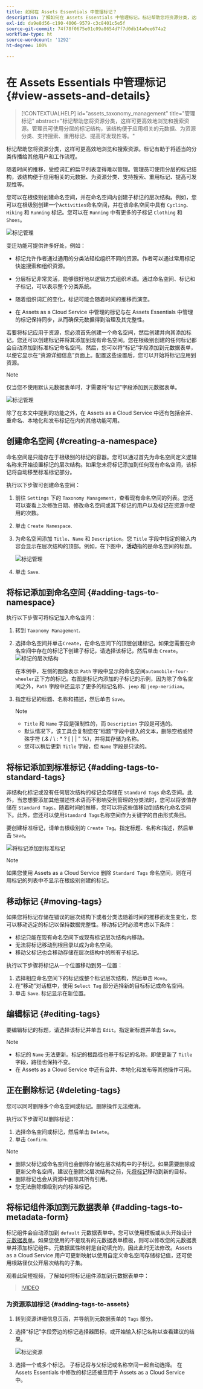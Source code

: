 ```yaml
---
title: 如何在 Assets Essentials 中管理标记？
description: 了解如何在 Assets Essentials 中管理标记。标记帮助您将资源分类，这样可更高效地浏览和搜索资源。
exl-id: da9e8d56-c190-4006-9579-c3c8401c5e5f
source-git-commit: 74f78f0675e01c09a8654d7f7d0db14a0ee674a2
workflow-type: ht
source-wordcount: '1292'
ht-degree: 100%

---
```


# 在 Assets Essentials 中管理标记 {#view-assets-and-details}


>[!CONTEXTUALHELP]
>id="assets_taxonomy_management"
>title="管理标记"
>abstract="标记帮助您将资源分类，这样可更高效地浏览和搜索资源。管理员可使用分层的标记结构，该结构便于应用相关的元数据、为资源分类、支持搜索、重用标记、提高可发现性等。"

标记帮助您将资源分类，这样可更高效地浏览和搜索资源。标记有助于将适当的分类传播给其他用户和工作流程。

随着时间的推移，受控词汇的扁平列表变得难以管理。管理员可使用分层的标记结构，该结构便于应用相关的元数据、为资源分类、支持搜索、重用标记、提高可发现性等。

您可以在根级别创建命名空间，并在命名空间内创建子标记的层次结构。例如，您可以在根级别创建一个`Activities`命名空间，并在该命名空间中具有 `Cycling`、`Hiking` 和 `Running` 标记。您可以在 `Running` 中有更多的子标记 `Clothing` 和 `Shoes`。

![标记管理](assets/tags-hierarchy.png)

变迁功能可提供许多好处，例如：

* 标记允许作者通过通用的分类法轻松组织不同的资源。作者可以通过常用标记快速搜索和组织资源。

* 分层标记非常灵活，能够很好地以逻辑方式组织术语。通过命名空间、标记和子标记，可以表示整个分类系统。

* 随着组织词汇的变化，标记可能会随着时间的推移而演变。

* 在 Assets as a Cloud Service 中管理的标记与在 Assets Essentials 中管理的标记保持同步，从而确保元数据得到治理及其完整性。

若要将标记应用于资源，您必须首先创建一个命名空间，然后创建并向其添加标记。您还可以创建标记并将其添加到现有命名空间。您在根级别创建的任何标记都会自动添加到标准标记命名空间。然后，您可以将“标记”字段添加到元数据表单，以便它显示在“资源详细信息”页面上。配置这些设置后，您可以开始将标记应用到资源。

>[!NOTE]
>
>仅当您不使用默认元数据表单时，才需要将“标记”字段添加到元数据表单。

![标记管理](assets/tagging-taxonomy-management.png)

除了在本文中提到的功能之外，在 Assets as a Cloud Service 中还有包括合并、重命名、本地化和发布标记在内的其他功能可用。

## 创建命名空间 {#creating-a-namespace}

命名空间是只能存在于根级别的标记的容器。您可以通过首先为命名空间定义逻辑名称来开始设置标记的层次结构。如果您未将标记添加到任何现有命名空间，该标记将自动移至标准标记部分。

执行以下步骤可创建命名空间：

1. 前往 `Settings` 下的 `Taxonomy Management`，查看现有命名空间的列表。您还可以查看上次修改日期、修改命名空间或其下标记的用户以及标记在资源中使用的次数。
1. 单击 `Create Namespace`.
1. 为命名空间添加 `Title`、`Name` 和 `Description`。您 `Title` 字段中指定的输入内容会显示在层次结构的顶部。例如，在下图中，**活动**&#x200B;指的是命名空间的标题。

   ![标记管理](assets/tags-hierarchy.png)

   <!--
    >[!NOTE]
    >You can use `Name` as a primary key if you are using any other metadata management tool is the source of truth for taxonomy values, you can use the name as a primary key.
    >
    -->

1. 单击 `Save`.

## 将标记添加到命名空间 {#adding-tags-to-namespace}

执行以下步骤可将标记加入命名空间：

1. 转到 `Taxonomy Management`.
1. 选择命名空间并单击`Create`，在命名空间下的顶层创建标记。如果您需要在命名空间中存在的标记下创建子标记，请选择该标记，然后单击 `Create`。
   ![标记的层次结构](assets/hierarchy-of-tags.png)

   在本例中，左侧的图像表示 `Path` 字段中显示的命名空间`automobile-four-wheeler`正下方的标记。右图是标记内添加的子标记的示例，因为除了命名空间之外，`Path` 字段中还显示了更多的标记名称、`jeep` 和 `jeep-meridian`。
1. 指定标记的标题、名称和描述，然后单击 `Save`。


   >[!NOTE]
   >
   >* `Title` 和 `Name` 字段是强制性的，而 `Description` 字段是可选的。
   >* 默认情况下，该工具会复制您在“标题”字段中键入的文本，删除空格或特殊字符 (.&amp; / \ : * ? [ ] | &quot; %)，并将其存储为名称。
   >* 您可以稍后更新 `Title` 字段，但 `Name` 字段是只读的。

## 将标记添加到标准标记 {#adding-tags-to-standard-tags}

非结构化标记或没有任何层次结构的标记会存储在 `Standard Tags` 命名空间。此外，当您想要添加其他描述性术语而不影响受到管理的分类法时，您可以将该值存储在 `Standard Tags`。随着时间的推移，您可以将这些值移动到结构化命名空间下。此外，您还可以使用`Standard Tags`名称空间作为关键字的自由形式条目。

要创建标准标记，请单击根级别的 `Create Tag`。指定标题、名称和描述，然后单击 `Save`。

![将标记添加到标准标记](assets/adding-tags-to-standard-tags.png)

>[!NOTE]
>
>如果您使用 Assets as a Cloud Service 删除 `Standard Tags` 命名空间，则在可用标记的列表中不显示在根级别创建的标记。

## 移动标记 {#moving-tags}

如果您将标记存储在错误的层次结构下或者分类法随着时间的推移而发生变化，您可以移动选定的标记以保持数据完整性。移动标记时必须考虑以下条件：

* 标记只能在现有命名空间下或现有标记层次结构内移动。
* 无法将标记移动到根目录以成为命名空间。
* 移动父标记也会移动存储在层次结构中的所有子标记。

执行以下步骤将标记从一个位置移动到另一位置：

1. 选择相应命名空间下的标记或整个标记层次结构，然后单击 `Move`。
1. 在“移动”对话框中，使用 `Select Tag` 部分选择新的目标标记或命名空间。
1. 单击 `Save`. 标记显示在新位置。

## 编辑标记 {#editing-tags}

要编辑标记的标题，请选择该标记并单击 `Edit`。指定新标题并单击 `Save`。

>[!NOTE]
>
>* 标记的 `Name` 无法更新。标记的根路径也基于标记的名称。即使更新了 `Title` 字段，路径也保持不变。
>* 在 Assets as a Cloud Service 中还有合并、本地化和发布等其他操作可用。

## 正在删除标记 {#deleting-tags}

您可以同时删除多个命名空间或标记。删除操作无法撤消。

执行以下步骤可以删除标记：

1. 选择命名空间或标记，然后单击 `Delete`。
1. 单击 `Confirm`.

>[!NOTE]
>
>* 删除父标记或命名空间也会删除存储在层次结构中的子标记。如果需要删除或更新父命名空间，建议在删除父层次结构之前，先[将标记](#moving-tags)移动到新的目标。
>* 删除标记也会从资源中删除其所有引用。
>* 您无法删除根级别内的标准标记。

## 将标记组件添加到元数据表单 {#adding-tags-to-metadata-form}

标记组件会自动添加到 `default` 元数据表单中。您可以使用模板或从头开始设计[元数据表单](https://experienceleague.adobe.com/docs/experience-manager-assets-essentials/help/metadata.html?lang=en#metadata-forms)。如果您使用的不是现有的元数据表单模板，则可以修改您的元数据表单并添加标记组件。元数据属性映射是自动填充的，因此此时无法修改。Assets as a Cloud Service 用户可更新映射以使用自定义命名空间存储标记值，还可使用根路径仅公开层次结构的子集。

观看此简短视频，了解如何将标记组件添加到元数据表单中：

>[!VIDEO](https://video.tv.adobe.com/v/3420452)


### 为资源添加标记 {#adding-tags-to-assets}

1. 转到资源详细信息页面，并导航到元数据表单的 `Tags` 部分。
1. 选择“标记”字段旁边的标记选择器图标，或开始输入标记名称以查看建议的结果。

   ![标记资源](assets/adding-tags-to-assets.png)

1. 选择一个或多个标记。 子标记将与父标记或名称空间一起自动选择。
在 Assets Essentials 中修改的标记还被应用于 Assets as a Cloud Service 中。
